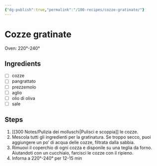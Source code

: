 ```yaml
---
{"dg-publish":true,"permalink":"/100-recipes/cozze-gratinate/"}
---
```


# Cozze gratinate
Oven: 220°-240°
## Ingredients
- [ ] cozze
- [ ] pangrattato
- [ ] prezzemolo
- [ ] aglio
- [ ] olio di oliva
- [ ] sale
## Steps
1. [[300 Notes/Pulizia dei molluschi\|Pulisci e scoppia]] le cozze.
2. Mescola tutti gli ingredienti per la gratinatura. Se troppo secco, puoi aggiungere un po’ di acqua delle cozze, filtrata dalla sabbia.
3. Rimuovi il coperchio di ogni cozza e disponile su una teglia da forno. Aiutandoti con un cucchiaio, farcisci le cozze con il ripieno.
4. Inforna a 220°-240° per 12-15 min